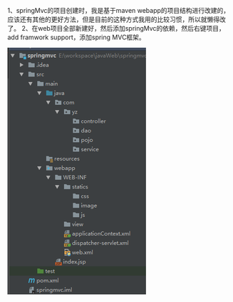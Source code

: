 1、springMvc的项目创建时，我是基于maven webapp的项目结构进行改建的，应该还有其他的更好方法，但是目前的这种方式我用的比较习惯，所以就懒得改了。
2、在web项目全部新建好，然后添加springMvc的依赖，然后右键项目，add framwork support，添加spring MVC框架。

![avatar](https://raw.githubusercontent.com/wldld/workSetting/master/springMvc%E9%A1%B9%E7%9B%AE%E7%BB%93%E6%9E%84.jpg)
